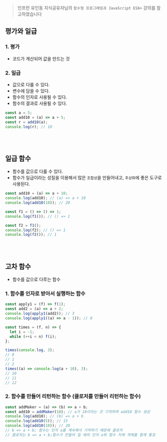 > 인프런 유인동 지식공유자님의 `함수형 프로그래밍과 JavaScript ES6+` 강의를 참고하였습니다

## 평가와 일급

### 1. 평가

- 코드가 계산되어 값을 만드는 것

### 2. 일급

- 값으로 다룰 수 있다.
- 변수에 담을 수 있다.
- 함수의 인자로 사용될 수 있다.
- 함수의 결과로 사용될 수 있다.

```javascript
const a = 5;
const add10 = (a) => a + 5;
const r = add10(a);
console.log(r); // 10
```

<br />
<br />

## 일급 함수

- 함수를 값으로 다룰 수 있다.
- 함수가 일급이라는 성질을 이용해서 많은 `조합성`을 만들어내고, `추상화`에 좋은 도구로 사용된다.

```javascript
const add10 = (a) => a + 10;
console.log(add10); // (a) => a + 10
console.log(add10(10)); // 20

const f1 = () => () => 1;
console.log(f1()); // () => 1

const f2 = f1();
console.log(f2); // () => 1
console.log(f2()); // 1
```

<br />
<br />

## 고차 함수

- 함수를 값으로 다루는 함수

### 1. 함수를 인자로 받아서 실행하는 함수

```javascript
const apply1 = (f) => f(1);
const add2 = (a) => a + 2;
console.log(apply1(add2)); // 3
console.log(apply1((a) => a - 1)); // 0

const times = (f, n) => {
  let i = -1;
  while (++i < n) f(i);
};

times(console.log, 3);
// 0
// 1
// 2
times((a) => console.log(a + 10), 3);
// 10
// 11
// 12
```

### 2. 함수를 만들어 리턴하는 함수 (클로저를 만들어 리턴하는 함수)

```javascript
const addMaker = (a) => (b) => a + b;
const add10 = addMaker(10); // a가 10이라는 것 기억하며 add10 함수 생성
console.log(add10); // (b) => a + b
console.log(add10(5)); // 15
console.log(add10(10)); // 20
// b => a + b; 함수는 인자 a를 계속해서 기억하기 때문에 클로저
// 클로저는 b => a + b;함수가 만들어 질 때의 인자 a와 함수 자체 객체를 함께 통칭
```
